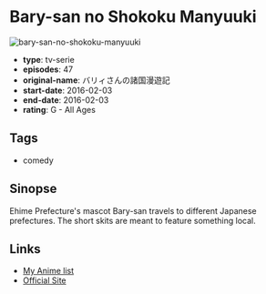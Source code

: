 # Bary-san no Shokoku Manyuuki

![bary-san-no-shokoku-manyuuki](https://cdn.myanimelist.net/images/anime/5/88460.jpg)

-   **type**: tv-serie
-   **episodes**: 47
-   **original-name**: バリィさんの諸国漫遊記
-   **start-date**: 2016-02-03
-   **end-date**: 2016-02-03
-   **rating**: G - All Ages

## Tags

-   comedy

## Sinopse

Ehime Prefecture's mascot Bary-san travels to different Japanese prefectures. The short skits are meant to feature something local.

## Links

-   [My Anime list](https://myanimelist.net/anime/36611/Bary-san_no_Shokoku_Manyuuki)
-   [Official Site](https://ameblo.jp/barysan/entry-12044825044.html)
